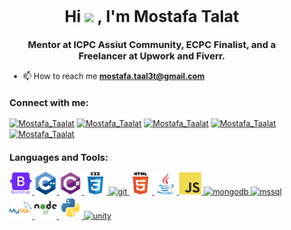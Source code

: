 <h1 align="center">
	Hi
	<img src="https://media.giphy.com/media/hvRJCLFzcasrR4ia7z/giphy.gif" width="28">
	, I'm Mostafa Talat
</h1>

<h3 align="center">Mentor at ICPC Assiut Community, ECPC Finalist, and a Freelancer at Upwork and Fiverr.
</h3>

- 📫 How to reach me **mostafa.taal3t@gmail.com**

<h3 align="left">Connect with me:</h3>
<p align="left">
	<a href="https://www.linkedin.com/in/mostafa-tal3t/" target="blank"><img align="center"
			src="https://upload.wikimedia.org/wikipedia/commons/thumb/f/f8/LinkedIn_icon_circle.svg/800px-LinkedIn_icon_circle.svg.png"
			alt="Mostafa_Taalat" height="40" width="40" /></a>
	<a href="https://www.fiverr.com/mostafa_tal3t" target="blank"><img align="center"
			src="https://cdn3.iconfinder.com/data/icons/logos-and-brands-adobe/512/129_Fiverr-512.png"
			alt="Mostafa_Taalat" height="40" width="40" /></a>
	<a href="https://www.upwork.com/freelancers/~0113389467ea34d5bb" target="blank"><img align="center"
			src="https://cdn.iconscout.com/icon/free/png-256/upwork-3629131-3030271.png" alt="Mostafa_Taalat" height="40"
			width="40" /></a>
	<a href="https://www.hackerrank.com/Mostafa_Talat" target="blank"><img align="center"
			src="https://raw.githubusercontent.com/rahuldkjain/github-profile-readme-generator/master/src/images/icons/Social/hackerrank.svg"
			alt="Mostafa_Taalat" height="40" width="40" /></a>
	<a href="https://leetcode.com/u/Mostafa_Tal3t/" target="blank"><img align="center"
			src="http://www.w3.org/2000/svg"
			alt="Mostafa_Taalat" height="40" width="40" /></a>
</p>

<h3 align="left">Languages and Tools:</h3>
<p align="left"> <a href="https://getbootstrap.com" target="_blank" rel="noreferrer"> <img
			src="https://raw.githubusercontent.com/devicons/devicon/master/icons/bootstrap/bootstrap-plain-wordmark.svg"
			alt="bootstrap" width="40" height="40" /> </a> <a href="https://www.w3schools.com/cpp/" target="_blank"
		rel="noreferrer"> <img
			src="https://raw.githubusercontent.com/devicons/devicon/master/icons/cplusplus/cplusplus-original.svg"
			alt="cplusplus" width="40" height="40" /> </a> <a href="https://www.w3schools.com/cs/" target="_blank"
		rel="noreferrer"> <img
			src="https://raw.githubusercontent.com/devicons/devicon/master/icons/csharp/csharp-original.svg"
			alt="csharp" width="40" height="40" /> </a> <a href="https://www.w3schools.com/css/" target="_blank"
		rel="noreferrer"> <img
			src="https://raw.githubusercontent.com/devicons/devicon/master/icons/css3/css3-original-wordmark.svg"
			alt="css3" width="40" height="40" /> </a> <a href="https://git-scm.com/" target="_blank" rel="noreferrer">
		<img src="https://www.vectorlogo.zone/logos/git-scm/git-scm-icon.svg" alt="git" width="40" height="40" /> </a>
	<a href="https://www.w3.org/html/" target="_blank" rel="noreferrer"> <img
			src="https://raw.githubusercontent.com/devicons/devicon/master/icons/html5/html5-original-wordmark.svg"
			alt="html5" width="40" height="40" /> </a> <a href="https://www.java.com" target="_blank" rel="noreferrer">
		<img src="https://raw.githubusercontent.com/devicons/devicon/master/icons/java/java-original.svg" alt="java"
			width="40" height="40" /> </a> <a href="https://developer.mozilla.org/en-US/docs/Web/JavaScript"
		target="_blank" rel="noreferrer"> <img
			src="https://raw.githubusercontent.com/devicons/devicon/master/icons/javascript/javascript-original.svg"
			alt="javascript" width="40" height="40" /> </a> <a href="https://www.mongodb.com/" target="_blank"
		rel="noreferrer"> <img
			src="https://www.pngkit.com/png/detail/383-3838914_mongo-db-design-mongodb-logo-mongodb.png" alt="mongodb"
			width="50" height="40" /> </a> <a href="https://www.microsoft.com/en-us/sql-server" target="_blank"
		rel="noreferrer"> <img src="https://www.svgrepo.com/show/303229/microsoft-sql-server-logo.svg" alt="mssql"
			width="40" height="40" /> </a> <a href="https://www.mysql.com/" target="_blank" rel="noreferrer"> <img
			src="https://raw.githubusercontent.com/devicons/devicon/master/icons/mysql/mysql-original-wordmark.svg"
			alt="mysql" width="40" height="40" /> </a> <a href="https://nodejs.org" target="_blank" rel="noreferrer">
		<img src="https://raw.githubusercontent.com/devicons/devicon/master/icons/nodejs/nodejs-original-wordmark.svg"
			alt="nodejs" width="40" height="40" /> </a> <a href="https://www.python.org" target="_blank"
		rel="noreferrer"> <img
			src="https://raw.githubusercontent.com/devicons/devicon/master/icons/python/python-original.svg"
			alt="python" width="40" height="40" /> </a> <a href="https://www.selenium.dev" target="_blank"
		rel="noreferrer">
		<img src="https://www.vectorlogo.zone/logos/unity3d/unity3d-icon.svg" alt="unity" width="40" height="40" /> </a>
</p>
